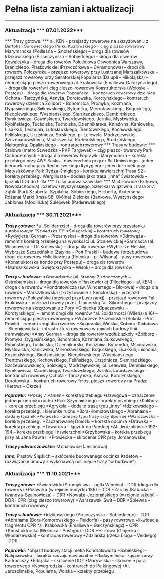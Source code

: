 # Pełna lista zamian i aktualizacji

***
### Aktualizacja *** 07.01.2022***

*** Trasy gotowe: ***
al. KEN - przejazdy rowerowe na skrzyżowaniu z Bartoka i Surowieckiego
Parku Kozłowskiego - ciąg pieszo-rowerowy
Marymoncka (Podleśna – Smoleńskiego) – droga dla rowerów
Idzikowskiego (Piaseczyńska – Sobieskiego) – droga dla rowerów
Kowalczyka – droga dla rowerów
Południowa Obwodnica Warszawy, Branickiego, Płaskowickiej (Przyczółkowa – Cynamonowa) – drogi dla rowerów
Połczyńska – przejazd rowerowy przy Lustrzanej
Marszałkowska – przejazd rowerowy przy Senatorskiej
Popularna (Dziupli – Mikołajska) – remont ciągu pieszo-rowerowego
al. Krakowska (Emaliowa-Gałczyńskiego) – droga dla rowerów i ciąg pieszo-rowerowy
Konstruktorska (Wołoska – Postępu) – droga dla rowerów
Poznańska – kontraruch rowerowy
dzielnica Ochota - Tarczyńska, Asnyka, Dorotowska, Korotyńskiego – kontraruch rowerowy
dzielnica Żoliborz - Bohomolca, Promyka, Koźmiana, Dygasińskiego, Sułkowskiego, Bytomska, Mierosławskiego, Boguckiego, Niegolewskiego, Wyspiańskiego, Siemiradzkiego, Dembińskiego, Rymkiewicza, Gawińskiego, Twardowskiego, Jelinka, Mysłowicka, Rybińskiego, Tucholska, Tucholska, Dziennikarska, Kniaźnina, Kaniowska, Lisa-Kuli, Lechonia, Lutosławskiego, Trentowskiego, Kochowskiego, Felińskiego, Urzędnicza, Solskiego, pl. Lelewela, Modrzejewskiej, Szczepanowskiego, Mscisławska, Kozietulskiego, Brodzińskiego, Małogoska, Opalińskiego - kontraruch rowerowy
*** Trasy w budowie: ***
Stalowa (metro Szwedzka – PKP Targówek) – ciąg pieszo-rowerowy
Park Cichociemnych – droga dla rowerów
Poprawki:
Marymoncka – korekta przebiegu przy AWF
Saska – nawierzchnia przy nr 6a
Umińskiego – jeden kierunek ruchu przy Rechniewskiego
Rydygiera – jeden kierunek przy Matysiakówny
Park Rydza-Śmigłego – korekta nawierzchni
Trasa S2 – korekty przebiegu
Wergiliusza – dodana jako trasa „inna”
Światowida – łącznik DDR do Lidla
*** Trasy podwarszawskie: ***
Michałowice (Parkowa, Nowozachodnia)
Józefów (Wyszyńskiego, Szeroka)
Wiązowna (Trasa S17)
Ząbki (Park Szuberta, Szpitalna, Sobieskiego, Herberta, Andersena, Różana)
Marki (trasa S8, Okólna)
Zielonka (Bankowa, Wyszyńskiego)
Jabłonna (Modlińska)
Sulejówek (Paderewskiego)




### Aktualizacja *** 30.11.2021***

***Trasy gotowe:***
*al. Solidarności – droga dla rowerów przy przystanku autobusowym "Szwedzka 01"
*Śniegockiej – kontraruch rowerowy
*Rydygiera (German – Przasnyska) – droga dla rowerów
*Odrowąża – remont z korektą przebiegu na wysokości ul. Staniewickiej
*Sarmacka (al. Wilanowska – Oś Królewska) – droga dla rowerów
*Wybrzeże Helskie, Wybrzeże Szczecińskie (Zatylna – Port Praski) – budowa i przebudowa drogi dla rowerów
*Mickiewicza (Potocka – pl. Wilsona) – pasy rowerowe
*Konstruktorska (rondo przy Postępu) – droga dla rowerów
*Marszałkowska (Świętokrzyska – Widok) – droga dla rowerów

***Trasy w budowie:***
*Grenadierów (al. Stanów Zjednoczonych – Ostrobramska) – droga dla rowerów
*Płaskowickiej (Pileckiego – al. KEN) – droga dla rowerów
*Kondratowicza (św. Wincentego – Blokowa) - droga dla rowerów
*Marszałkowska (skrzyżowanie z Senatorską) - przejazd rowerowy
(Połczyńska (przejazd przy Lustrzanej) - przejazd rowerowy
*al. Krakowska - przejazd rowery przez Tapicerską
*al. Sikorskiego – przejazdy rowerowe na skrzyżowaniu z Pory
*Grójecka (Opaczewska – Korotyńskiego) – remont drogi dla rowerów
*al. Solidarności (Wileńska 16) – remont ciągu pieszo-rowerowego
*Wybrzeże Szczecińskie (Sokola - Port Praski) – remont drogi dla rowerów
*Kasprzaka, Wolska, Ordona (Redutowa – Skierniewicka) – infrastruktura rowerowa w ramach budowy linii tramwajowej
*Anny German – droga dla rowerów wzdłuż szkoły
*Żoliborz - Promyka, Dygasińskiego, Bohomolca, Koźmiana, Sułkowskiego, Rybińskiego, Tucholska, Dziennikarska, Kniaźnina, Bytomska, Mścisławska, Mysłowicka, Kaniowska, Mierosławskiego, Boguckiego, Lisa-Kuli, Lechonia, Kozietulskiego, Brodzińskiego, Niegolewskiego, Wyspiańskiego, Trentowskiego, Kochowskiego, Felińskiego, Urzędnicza, Siemiradzkiego, Szczepanowskiego, Solskiego, Modrzejewskiej, pl. Lelewela, Dembińskiego, Rymkiewicza, Gawińskiego, Twardowskiego, Jelinka, Lutosławskiego – kontraruch rowerowy
Ochota - Tarczyńska, Asnyka, Korotyńskiego, Dorotowska – kontraruch rowerowy
*most pieszo-rowerowy na Pradze (Karowa – Okrzei)

***Poprawki:***
*Posag 7 Panien – korekta przebiegu
*Dźwigowa – oznaczenie jednego kierunku ruchu
*Park Szymańskiego – korekty przebiegu
*Dalibora – korekta przebiegu
*Agrykola – dodano trasę typu „inny”
*Idzikowskiego – korekta przebiegu i kierunku ruchu
*Bora-Komorowskiego – Abrahama – dodany łącznik
*Puławska – zmiana typu trasy przy Spornej
*Warszawska – korekty przebiegu
*Zaczarowanej Dorożki – korekta odcinka
*Drawska – korekta przebiegu
*Towarowa – łącznik do Pańskiej
*Al. Jerozolimskie 192-194 – korekta przebiegu i nawierzchni
*Grzybowska – korekta przebiegu przy al. Jana Pawła II
*Płowiecka – skrócenie CPR przy Jordanowskiej

***Trasy podwarszawskie:***
Michałowice (Jesionowa)

***Inne:***
Piastów Śląskich – skrócenie budowanego odcinka
Kadetów – rozwiązanie umowy z wykonawcą (usunięcie trasy "w budowie")




### Aktualizacja *** 11.10.2021***

***Trasy gotowe:***
*Światowida (Strumykowa – pętla Winnica) - DDR (droga dla rowerów)
*Puławska (w rejonie budynku 186) – DDR 
*Zaruby (Kabacka – Iwanowa-Szajnowicza) – DDR 
*Nowaka-Jeziorańskiego (w rejonie szkoły) – DDR i CPR (ciąg pieszo rowerowy)
*Warszawski Świt – DDR 
*Śpiewna – kontraruch rowerowy

***Trasy w budowie:*** 
*Idzikowskiego (Piaseczyńska – Sobieskiego) – DDR 
*Abrahama (Bora-Komorowskiego – Fieldorfa) – pasy rowerowe +likwidacja fragmentu CPR 
*al. Krakowska (Emaliowa – Gałczyńskiego) – CPR 
*Konstruktorska (Wołoska – Postępu) – DDR 
*Harfowa (Grójecka – Włodarzewska) – kontrapas rowerowy
*Zdziarska (rzeka Długa – Verdiego) – DDR 

***Poprawki:*** 
*objazd budowy stacji metra Kondratowicza 
*Sobieskiego-Nałęczowska – korekta rodzaju nawierzchni 
*Radzymińska – łącznik przy Karkonoszy 
*Elbląska – skrócenie DDR 
*Marywilska – skrócenie pasa rowerowego
*Nowogrodzka – kontraruch do Parkingowej 
*Al. Jerozolimskie, Popularna, Wolska – korekty przebiegu